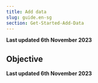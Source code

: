 ```yaml
---
title: Add data
slug: guide.en-sg
section: Get-Started-Add-Data
---
```


**Last updated 6th November 2023**



## Objective  

**Last updated 6th November 2023**

